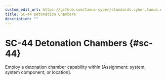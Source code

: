 ```yaml
---
custom_edit_url: https://github.com/tamus-cyber/standards.cyber.tamus.edu/tree/main/content/tamus.edu/TAMUS_profile.xml
title: SC-44 Detonation Chambers
description: ""
---
```


# SC-44 Detonation Chambers {#sc-44}

Employ a detonation chamber capability within [Assignment: system, system component, or location].

